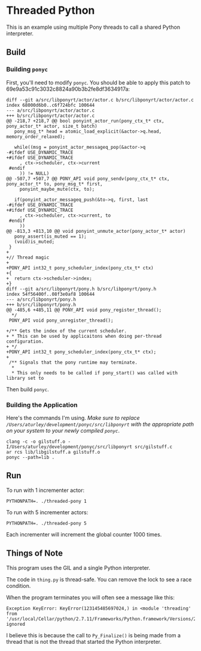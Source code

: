 # Threaded Python

This is an example using multiple Pony threads to call a shared Python interpreter.

## Build

### Building `ponyc`

First, you'll need to modify `ponyc`. You should be able to apply this patch to 69e9a53c91c3032c8824a90b3b2fe8df3634917a:

```
diff --git a/src/libponyrt/actor/actor.c b/src/libponyrt/actor/actor.c
index 68000d6b0..c6f724bfc 100644
--- a/src/libponyrt/actor/actor.c
+++ b/src/libponyrt/actor/actor.c
@@ -218,7 +218,7 @@ bool ponyint_actor_run(pony_ctx_t* ctx, pony_actor_t* actor, size_t batch)
   pony_msg_t* head = atomic_load_explicit(&actor->q.head, memory_order_relaxed);

   while((msg = ponyint_actor_messageq_pop(&actor->q
-#ifdef USE_DYNAMIC_TRACE
+#ifdef USE_DYNAMIC_TRACE
     , ctx->scheduler, ctx->current
 #endif
     )) != NULL)
@@ -507,7 +507,7 @@ PONY_API void pony_sendv(pony_ctx_t* ctx, pony_actor_t* to, pony_msg_t* first,
     ponyint_maybe_mute(ctx, to);

   if(ponyint_actor_messageq_push(&to->q, first, last
-#ifdef USE_DYNAMIC_TRACE
+#ifdef USE_DYNAMIC_TRACE
     , ctx->scheduler, ctx->current, to
 #endif
     ))
@@ -813,3 +813,10 @@ void ponyint_unmute_actor(pony_actor_t* actor)
   pony_assert(is_muted == 1);
   (void)is_muted;
 }
+
+// Thread magic
+
+PONY_API int32_t pony_scheduler_index(pony_ctx_t* ctx)
+{
+  return ctx->scheduler->index;
+}
diff --git a/src/libponyrt/pony.h b/src/libponyrt/pony.h
index 54f56400f..08f3e0af8 100644
--- a/src/libponyrt/pony.h
+++ b/src/libponyrt/pony.h
@@ -485,6 +485,11 @@ PONY_API void pony_register_thread();
  */
 PONY_API void pony_unregister_thread();

+/** Gets the index of the current scheduler.
+ * This can be used by applicaitons when doing per-thread configuration.
+ */
+PONY_API int32_t pony_scheduler_index(pony_ctx_t* ctx);
+
 /** Signals that the pony runtime may terminate.
  *
  * This only needs to be called if pony_start() was called with library set to
```

Then build `ponyc`.

### Building the Application

Here's the commands I'm using. *Make sure to replace `/Users/aturley/development/ponyc/src/libponyrt` with the appropriate path on your system to your newly compiled `ponyc`*.

```
clang -c -o gilstuff.o -I/Users/aturley/development/ponyc/src/libponyrt src/gilstuff.c
ar rcs lib/libgilstuff.a gilstuff.o
ponyc --path=lib .
```

## Run

To run with 1 incrementer actor:

```
PYTHONPATH=. ./threaded-pony 1
```

To run with 5 incrementer actors:

```
PYTHONPATH=. ./threaded-pony 5
```

Each incrementer will increment the global counter 1000 times.

## Things of Note

This program uses the GIL and a single Python interpreter.

The code in `thing.py` is thread-safe. You can remove the lock to see a race condition.

When the program terminates you will often see a message like this:

```
Exception KeyError: KeyError(123145485697024,) in <module 'threading' from '/usr/local/Cellar/python/2.7.11/Frameworks/Python.framework/Versions/2.7/lib/python2.7/threading.pyc'> ignored
```

I believe this is because the call to `Py_Finalize()` is being made from a thread that is not the thread that started the Python interpreter.
